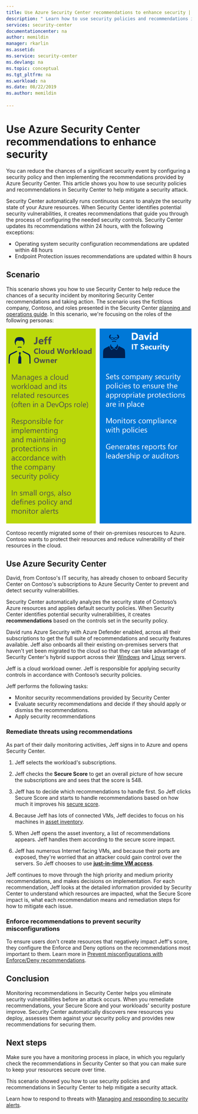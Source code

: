 ```yaml
---
title: Use Azure Security Center recommendations to enhance security | Microsoft Docs
description: " Learn how to use security policies and recommendations in Azure Security Center to help mitigate a security attack. "
services: security-center
documentationcenter: na
author: memildin
manager: rkarlin
ms.assetid:
ms.service: security-center
ms.devlang: na
ms.topic: conceptual
ms.tgt_pltfrm: na
ms.workload: na
ms.date: 08/22/2019
ms.author: memildin

---
```

# Use Azure Security Center recommendations to enhance security

You can reduce the chances of a significant security event by configuring a security policy and then implementing the recommendations provided by Azure Security Center. This article shows you how to use security policies and recommendations in Security Center to help mitigate a security attack. 

Security Center automatically runs continuous scans to analyze the security state of your Azure resources. When Security Center identifies potential security vulnerabilities, it creates recommendations that guide you through the process of configuring the needed security controls. Security Center updates its recommendations within 24 hours, with the following exceptions:

- Operating system security configuration recommendations are updated within 48 hours
- Endpoint Protection issues recommendations are updated within 8 hours

## Scenario
This scenario shows you how to use Security Center to help reduce the chances of a security incident by monitoring Security Center recommendations and taking action. The scenario uses the fictitious company, Contoso, and roles presented in the Security Center [planning and operations guide](security-center-planning-and-operations-guide.md#security-roles-and-access-controls). In this scenario, we're focusing on the roles of the following personas:

![Scenario roles](./media/security-center-using-recommendations/scenario-roles.png)

Contoso recently migrated some of their on-premises resources to Azure. Contoso wants to protect their resources and reduce vulnerability of their resources in the cloud.

## Use Azure Security Center
David, from Contoso's IT security, has already chosen to onboard Security Center on Contoso's subscriptions to Azure Security Center to prevent and detect security vulnerabilities. 

Security Center automatically analyzes the security state of Contoso’s Azure resources and applies default security policies. When Security Center identifies potential security vulnerabilities, it creates **recommendations** based on the controls set in the security policy. 

David runs Azure Security with Azure Defender enabled, across all their subscriptions to get the full suite of recommendations and security features available. Jeff also onboards all their existing on-premises servers that haven't yet been migrated to the cloud so that they can take advantage of Security Center's hybrid support across their [Windows](quick-onboard-windows-computer.md) and [Linux](quick-onboard-linux-computer.md) servers.

Jeff is a cloud workload owner. Jeff is responsible for applying security controls in accordance with Contoso’s security policies. 

Jeff performs the following tasks:

- Monitor security recommendations provided by Security Center
- Evaluate security recommendations and decide if they should apply or dismiss the recommendations.
- Apply security recommendations

### Remediate threats using recommendations
As part of their daily monitoring activities, Jeff signs in to Azure and opens Security Center. 

1. Jeff selects the workload's subscriptions.

2. Jeff checks the **Secure Score** to get an overall picture of how secure the subscriptions are and sees that the score is 548.

3. Jeff has to decide which recommendations to handle first. So Jeff clicks Secure Score and starts to handle recommendations based on how much it improves his [secure score](secure-score-security-controls.md).

4. Because Jeff has lots of connected VMs, Jeff decides to focus on his machines in [asset inventory](asset-inventory.md).

5. When Jeff opens the asset inventory, a list of recommendations appears. Jeff handles them according to the secure score impact.

6. Jeff has numerous Internet facing VMs, and because their ports are exposed, they're worried that an attacker could gain control over the servers. So Jeff chooses to use [**just-in-time VM access**](security-center-just-in-time.md).

Jeff continues to move through the high priority and medium priority recommendations, and makes decisions on implementation. For each recommendation, Jeff looks at the detailed information provided by Security Center to understand which resources are impacted, what the Secure Score impact is, what each recommendation means and remediation steps for how to mitigate each issue.

### Enforce recommendations to prevent security misconfigurations

To ensure users don't create resources that negatively impact Jeff's score, they configure the Enforce and Deny options on the recommendations most important to them. Learn more in [Prevent misconfigurations with Enforce/Deny recommendations](prevent-misconfigurations.md).


## Conclusion
Monitoring recommendations in Security Center helps you eliminate security vulnerabilities before an attack occurs. When you remediate recommendations, your Secure Score and your workloads' security posture improve. Security Center automatically discovers new resources you deploy, assesses them against your security policy and provides new recommendations for securing them.


## Next steps
Make sure you have a monitoring process in place, in which you regularly check the recommendations in Security Center so that you can make sure to keep your resources secure over time.

This scenario showed you how to use security policies and recommendations in Security Center to help mitigate a security attack.

Learn how to respond to threats with [Managing and responding to security alerts](security-center-managing-and-responding-alerts.md).
